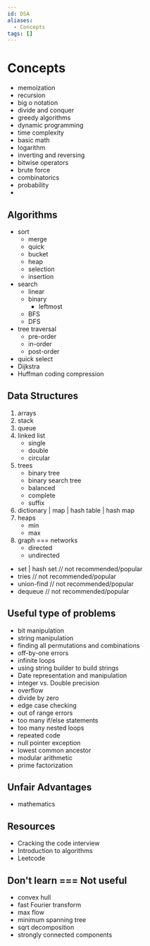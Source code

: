 ```yaml
---
id: DSA
aliases:
  - Concepts
tags: []
---
```

# Concepts

- memoization
- recursion
- big o notation
- divide and conquer
- greedy algorithms
- dynamic programming
- time complexity
- basic math
- logarithm
- inverting and reversing
- bitwise operators
- brute force
- combinatorics
- probability
-

## Algorithms

- sort
  - merge
  - quick
  - bucket
  - heap
  - selection
  - insertion
- search
  - linear
  - binary
    - leftmost
  - BFS
  - DFS
- tree traversal
  - pre-order
  - in-order
  - post-order
- quick select  
- Dijkstra
- Huffman coding compression

## Data Structures

1. arrays
2. stack
3. queue
4. linked list
   - single
   - double
   - circular
5. trees
    - binary tree
    - binary search tree
    - balanced
    - complete
    - suffix
6. dictionary | map | hash table | hash map
7. heaps
    - min
    - max
8. graph === networks
    - directed
    - undirected

- set | hash set // not recommended/popular
- tries // not recommended/popular
- union-find // not recommended/popular
- dequeue // not recommended/popular

## Useful type of problems

- bit manipulation
- string manipulation
- finding all permutations and combinations
- off-by-one errors
- infinite loops
- using string builder to build strings
- Date representation and manipulation
- integer vs. Double precision
- overflow
- divide by zero
- edge case checking
- out of range errors
- too many if/else statements
- too many nested loops
- repeated code
- null pointer exception
- lowest common ancestor
- modular arithmetic
- prime factorization

## Unfair Advantages

- mathematics

## Resources

- Cracking the code interview
- Introduction to algorithms
- Leetcode

## Don't learn === Not useful

- convex hull
- fast Fourier transform
- max flow
- minimum spanning tree
- sqrt decomposition
- strongly connected components
